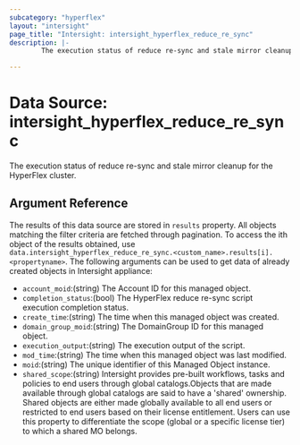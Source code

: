 ```yaml
---
subcategory: "hyperflex"
layout: "intersight"
page_title: "Intersight: intersight_hyperflex_reduce_re_sync"
description: |-
        The execution status of reduce re-sync and stale mirror cleanup for the HyperFlex cluster.

---
```


# Data Source: intersight_hyperflex_reduce_re_sync
The execution status of reduce re-sync and stale mirror cleanup for the HyperFlex cluster.
## Argument Reference
The results of this data source are stored in `results` property.
All objects matching the filter criteria are fetched through pagination.
To access the ith object of the results obtained, use `data.intersight_hyperflex_reduce_re_sync.<custom_name>.results[i].<propertyname>`.
The following arguments can be used to get data of already created objects in Intersight appliance:
* `account_moid`:(string) The Account ID for this managed object. 
* `completion_status`:(bool) The HyperFlex reduce re-sync script execution completion status. 
* `create_time`:(string) The time when this managed object was created. 
* `domain_group_moid`:(string) The DomainGroup ID for this managed object. 
* `execution_output`:(string) The execution output of the script. 
* `mod_time`:(string) The time when this managed object was last modified. 
* `moid`:(string) The unique identifier of this Managed Object instance. 
* `shared_scope`:(string) Intersight provides pre-built workflows, tasks and policies to end users through global catalogs.Objects that are made available through global catalogs are said to have a 'shared' ownership. Shared objects are either made globally available to all end users or restricted to end users based on their license entitlement. Users can use this property to differentiate the scope (global or a specific license tier) to which a shared MO belongs. 
 
